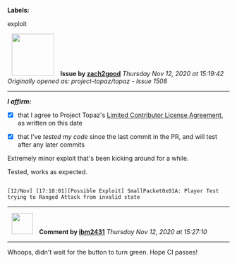 **Labels:**

exploit



<a href="https://github.com/zach2good"><img src="https://avatars3.githubusercontent.com/u/1389729?v=4" width="96" height="96" hspace="10"></img></a> **Issue by [zach2good](https://github.com/zach2good)**
_Thursday Nov 12, 2020 at 15:19:42_
_Originally opened as: project-topaz/topaz - Issue 1508_

----

<!-- place 'x' mark between square [] brackets to affirm: -->
**_I affirm:_**
- [x] that I agree to Project Topaz's [Limited Contributor License Agreement](http://project-topaz.com/blob/release/CONTRIBUTOR_AGREEMENT.md), as written on this date
- [x] that I've _tested my code_ since the last commit in the PR, and will test after any later commits

Extremely minor exploit that's been kicking around for a while.

Tested, works as expected.
```
[12/Nov] [17:18:01][Possible Exploit] SmallPacket0x01A: Player Test trying to Ranged Attack from invalid state
```


----
<a href="https://github.com/ibm2431"><img src="https://avatars3.githubusercontent.com/u/13112942?v=4" width="48" height="48" hspace="10"></img></a> **Comment by [ibm2431](https://github.com/ibm2431)**
_Thursday Nov 12, 2020 at 15:27:10_

----

Whoops, didn't wait for the button to turn green. Hope CI passes!
